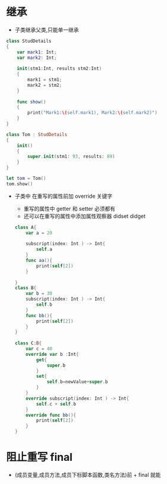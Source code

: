 # 继承

- 子类继承父类,只能单一继承

```swift
class StudDetails
{
    var mark1: Int;
    var mark2: Int;
    
    init(stm1:Int, results stm2:Int)
    {
        mark1 = stm1;
        mark2 = stm2;
    }
    
    func show()
    {
        print("Mark1:\(self.mark1), Mark2:\(self.mark2)")
    }
}

class Tom : StudDetails
{
    init()
    {
        super.init(stm1: 93, results: 89)
    }
}

let tom = Tom()
tom.show()
```

- 子类中 在重写的属性前加 override 关键字
    - 重写的属性中  getter 和 setter 必须都有
    - 还可以在重写的属性中添加属性观察器 didset didget
    
    ```swift
    class A{
        var a = 20
        
        subscript(index: Int ) -> Int{
            self.a
        }
        func aa(){
            print(self[2])
        }
        
    }
    class B{
        var b = 30
        subscript(index: Int ) -> Int{
            self.b
        }
        func bb(){
            print(self[2])
        }
    }
      
    class C:B{
        var c = 40
        override var b :Int{
            get{
                super.b
            }
            set{
                self.b=newValue+super.b
            }
        }
        override subscript(index: Int ) -> Int{
            self.c + self.b
        }
        override func bb(){
            print(self[2])
        }
    }
    ```
    

# 阻止重写 final

- (成员变量,成员方法,成员下标脚本函数,类名方法)前 + final 就能